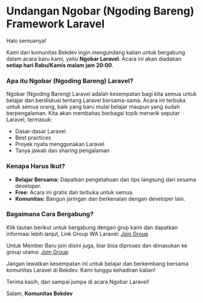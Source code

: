 # Undangan Ngobar (Ngoding Bareng) Framework Laravel

Halo semuanya!

Kami dari komunitas Bekdev ingin mengundang kalian untuk bergabung dalam acara baru kami, yaitu **Ngobar Laravel**. Acara ini akan diadakan **setiap hari Rabu/Kamis malam jam 20:00**.

### Apa itu Ngobar (Ngoding Bareng) Laravel?
Ngobar (Ngoding Bareng) Laravel adalah kesempatan bagi kita semua untuk belajar dan berdiskusi tentang Laravel bersama-sama. Acara ini terbuka untuk semua orang, baik yang baru mulai belajar maupun yang sudah berpengalaman. Kita akan membahas berbagai topik menarik seputar Laravel, termasuk:

- Dasar-dasar Laravel
- Best practices
- Proyek nyata menggunakan Laravel
- Tanya jawab dan sharing pengalaman

### Kenapa Harus Ikut?
- **Belajar Bersama:** Dapatkan pengetahuan dan tips langsung dari sesama developer.
- **Free:** Acara ini gratis dan terbuka untuk semua.
- **Komunitas:** Bangun jaringan dan berkenalan dengan developer lain.

### Bagaimana Cara Bergabung?
Klik tautan berikut untuk bergabung dengan grup kami dan dapatkan informasi lebih lanjut,
Link Group WA Laravel:
<a href="https://chat.whatsapp.com/C3xAqopq1DC4EpLlF7CJjv" target="_blank">Join Group</a>


Untuk Member Baru join disini juga, biar bisa diproses dan dimasukan ke group utama:
<a href="https://chat.whatsapp.com/HFuzXCdxry3EInTxT3iFce" target="_blank">Join Group</a>


Jangan lewatkan kesempatan ini untuk belajar dan berkembang bersama komunitas Laravel di Bekdev. Kami tunggu kehadiran kalian!

Terima kasih, dan sampai jumpa di acara Ngobar Laravel!

Salam,
**Komunitas Bekdev**
